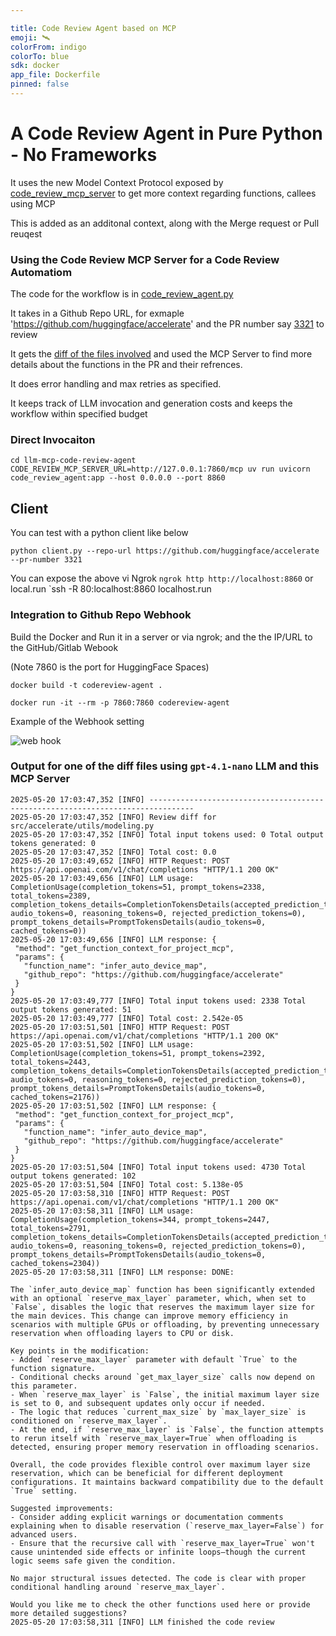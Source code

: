```yaml
---

title: Code Review Agent based on MCP
emoji: 🛰️
colorFrom: indigo
colorTo: blue
sdk: docker
app_file: Dockerfile
pinned: false
---
```


# A Code Review Agent in Pure Python - No Frameworks

It uses the new Model Context Protocol exposed by [code_review_mcp_server](code_review_mcp_server) to get more context regarding functions, callees using MCP

This is added as an additonal context, along with the Merge request or Pull reuqest

### Using the Code Review MCP Server for a Code Review Automatiom

 The code for the workflow is in [code_review_agent.py](code_review_agent.py)

 It takes in a Github Repo URL, for exmaple '<https://github.com/huggingface/accelerate>' and the PR number say [3321](https://github.com/huggingface/accelerate/pull/3321) to review

 It gets the [diff of the files involved](https://patch-diff.githubusercontent.com/raw/huggingface/accelerate/pull/3321.diff) and used the MCP Server to find more details about the functions in the PR and their refrences.

 It does error handling and max retries as specified.

 It keeps track of LLM invocation and generation costs and keeps the workflow within specified budget

### Direct Invocaiton

```
cd llm-mcp-code-review-agent
CODE_REVIEW_MCP_SERVER_URL=http://127.0.0.1:7860/mcp uv run uvicorn code_review_agent:app --host 0.0.0.0 --port 8860
```

## Client

You can test with a python client like below

```
python client.py --repo-url https://github.com/huggingface/accelerate --pr-number 3321
```

You can expose the above vi Ngrok `ngrok http http://localhost:8860` or local.run `ssh -R 80:localhost:8860 localhost.run

### Integration to  Github Repo Webhook

Build the Docker and Run it in a server or via ngrok; and the the IP/URL to the  GitHub/Gitlab Webook

(Note 7860 is the port for HuggingFace Spaces)

```
docker build -t codereview-agent .

docker run -it --rm -p 7860:7860 codereview-agent
```

Example of the Webhook setting

![web hook](https://i.postimg.cc/LXcjtpv5/image.png)

### Output for one of the diff files using `gpt-4.1-nano` LLM and this MCP Server

 ```
 2025-05-20 17:03:47,352 [INFO] --------------------------------------------------------------------------------
2025-05-20 17:03:47,352 [INFO] Review diff for src/accelerate/utils/modeling.py
2025-05-20 17:03:47,352 [INFO] Total input tokens used: 0 Total output tokens generated: 0
2025-05-20 17:03:47,352 [INFO] Total cost: 0.0 
2025-05-20 17:03:49,652 [INFO] HTTP Request: POST https://api.openai.com/v1/chat/completions "HTTP/1.1 200 OK"
2025-05-20 17:03:49,656 [INFO] LLM usage: CompletionUsage(completion_tokens=51, prompt_tokens=2338, total_tokens=2389, completion_tokens_details=CompletionTokensDetails(accepted_prediction_tokens=0, audio_tokens=0, reasoning_tokens=0, rejected_prediction_tokens=0), prompt_tokens_details=PromptTokensDetails(audio_tokens=0, cached_tokens=0))
2025-05-20 17:03:49,656 [INFO] LLM response: {
  "method": "get_function_context_for_project_mcp",
  "params": {
    "function_name": "infer_auto_device_map",
    "github_repo": "https://github.com/huggingface/accelerate"
  }
}
2025-05-20 17:03:49,777 [INFO] Total input tokens used: 2338 Total output tokens generated: 51
2025-05-20 17:03:49,777 [INFO] Total cost: 2.542e-05 
2025-05-20 17:03:51,501 [INFO] HTTP Request: POST https://api.openai.com/v1/chat/completions "HTTP/1.1 200 OK"
2025-05-20 17:03:51,502 [INFO] LLM usage: CompletionUsage(completion_tokens=51, prompt_tokens=2392, total_tokens=2443, completion_tokens_details=CompletionTokensDetails(accepted_prediction_tokens=0, audio_tokens=0, reasoning_tokens=0, rejected_prediction_tokens=0), prompt_tokens_details=PromptTokensDetails(audio_tokens=0, cached_tokens=2176))
2025-05-20 17:03:51,502 [INFO] LLM response: {
  "method": "get_function_context_for_project_mcp",
  "params": {
    "function_name": "infer_auto_device_map",
    "github_repo": "https://github.com/huggingface/accelerate"
  }
}
2025-05-20 17:03:51,504 [INFO] Total input tokens used: 4730 Total output tokens generated: 102
2025-05-20 17:03:51,504 [INFO] Total cost: 5.138e-05 
2025-05-20 17:03:58,310 [INFO] HTTP Request: POST https://api.openai.com/v1/chat/completions "HTTP/1.1 200 OK"
2025-05-20 17:03:58,311 [INFO] LLM usage: CompletionUsage(completion_tokens=344, prompt_tokens=2447, total_tokens=2791, completion_tokens_details=CompletionTokensDetails(accepted_prediction_tokens=0, audio_tokens=0, reasoning_tokens=0, rejected_prediction_tokens=0), prompt_tokens_details=PromptTokensDetails(audio_tokens=0, cached_tokens=2304))
2025-05-20 17:03:58,311 [INFO] LLM response: DONE: 

The `infer_auto_device_map` function has been significantly extended with an optional `reserve_max_layer` parameter, which, when set to `False`, disables the logic that reserves the maximum layer size for the main devices. This change can improve memory efficiency in scenarios with multiple GPUs or offloading, by preventing unnecessary reservation when offloading layers to CPU or disk.

Key points in the modification:
- Added `reserve_max_layer` parameter with default `True` to the function signature.
- Conditional checks around `get_max_layer_size` calls now depend on this parameter.
- When `reserve_max_layer` is `False`, the initial maximum layer size is set to 0, and subsequent updates only occur if needed.
- The logic that reduces `current_max_size` by `max_layer_size` is conditioned on `reserve_max_layer`.
- At the end, if `reserve_max_layer` is `False`, the function attempts to rerun itself with `reserve_max_layer=True` when offloading is detected, ensuring proper memory reservation in offloading scenarios.

Overall, the code provides flexible control over maximum layer size reservation, which can be beneficial for different deployment configurations. It maintains backward compatibility due to the default `True` setting.

Suggested improvements:
- Consider adding explicit warnings or documentation comments explaining when to disable reservation (`reserve_max_layer=False`) for advanced users.
- Ensure that the recursive call with `reserve_max_layer=True` won't cause unintended side effects or infinite loops—though the current logic seems safe given the condition.

No major structural issues detected. The code is clear with proper conditional handling around `reserve_max_layer`.

Would you like me to check the other functions used here or provide more detailed suggestions?
2025-05-20 17:03:58,311 [INFO] LLM finished the code review
```
